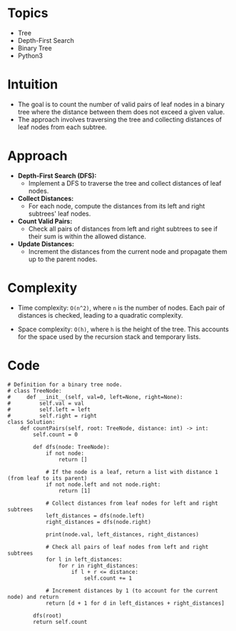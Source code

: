 # Topics
- Tree
- Depth-First Search
- Binary Tree
- Python3

# Intuition
- The goal is to count the number of valid pairs of leaf nodes in a binary tree where the distance between them does not exceed a given value.
- The approach involves traversing the tree and collecting distances of leaf nodes from each subtree.
<!-- Describe your first thoughts on how to solve this problem. -->

# Approach
- **Depth-First Search (DFS):**
  - Implement a DFS to traverse the tree and collect distances of leaf nodes.
- **Collect Distances:**
  - For each node, compute the distances from its left and right subtrees' leaf nodes.
- **Count Valid Pairs:**
  - Check all pairs of distances from left and right subtrees to see if their sum is within the allowed distance.
- **Update Distances:**
  - Increment the distances from the current node and propagate them up to the parent nodes.
<!-- Describe your approach to solving the problem. -->

# Complexity
- Time complexity: `O(n^2)`, where `n` is the number of nodes. Each pair of distances is checked, leading to a quadratic complexity.
<!-- Add your time complexity here, e.g. $$O(n)$$ -->

- Space complexity: `O(h)`, where `h` is the height of the tree. This accounts for the space used by the recursion stack and temporary lists.

<!-- Add your space complexity here, e.g. $$O(n)$$ -->

# Code
```python3 []
# Definition for a binary tree node.
# class TreeNode:
#     def __init__(self, val=0, left=None, right=None):
#         self.val = val
#         self.left = left
#         self.right = right
class Solution:
    def countPairs(self, root: TreeNode, distance: int) -> int:
        self.count = 0

        def dfs(node: TreeNode):
            if not node:
                return []

            # If the node is a leaf, return a list with distance 1 (from leaf to its parent)
            if not node.left and not node.right:
                return [1]

            # Collect distances from leaf nodes for left and right subtrees
            left_distances = dfs(node.left)
            right_distances = dfs(node.right)

            print(node.val, left_distances, right_distances)

            # Check all pairs of leaf nodes from left and right subtrees
            for l in left_distances:
                for r in right_distances:
                    if l + r <= distance:
                        self.count += 1

            # Increment distances by 1 (to account for the current node) and return
            return [d + 1 for d in left_distances + right_distances]

        dfs(root)
        return self.count
```